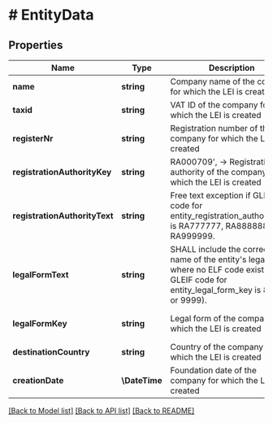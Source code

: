 # # EntityData

## Properties

Name | Type | Description | Notes
------------ | ------------- | ------------- | -------------
**name** | **string** | Company name of the company for which the LEI is created | [optional]
**taxid** | **string** | VAT ID of the company for which the LEI is created | [optional]
**registerNr** | **string** | Registration number of the company for which the LEI is created | [optional]
**registrationAuthorityKey** | **string** | RA000709&#39;, -&gt; Registration authority of the company for which the LEI is created | Use GLEIF RA Code from LIST -&gt; https://api.gleif.org/api/v1/registration-authorities || The RA code RA777777 is used for General Government Entities and International Organizations only in case there is no information available in any regular registration authority and Public Legal Documents are used for validation instead. RA code RA888888 is used as an interim code. This indicates that a Registration/Validation Authority is not available on the RA list. The RA code RA999999 refers to situations when no Registration Authority can be defined for a Legal Entity. | [optional]
**registrationAuthorityText** | **string** | Free text exception if GLEIF code for entity_registration_authority_key is RA777777, RA888888 or RA999999. | [optional]
**legalFormText** | **string** | SHALL include the correct name of the entity&#39;s legal form where no ELF code exists (if GLEIF code for entity_legal_form_key is 8888 or 9999). | [optional]
**legalFormKey** | **string** | Legal form of the company for which the LEI is created | Use GLEIF ELF CODE from LIST -&gt; https://api.gleif.org/api/v1/entity-legal-forms || ELF code 8888 is to be used when a new ELF code (for a legal form not yet on the list) is requested by an LEI issuer from GLEIF for a jurisdiction which is on the ELF code list. ELF code 9999 is to be used for LEIs from a jurisdiction which is not on the ELF code list yet | [optional]
**destinationCountry** | **string** | Country of the company for which the LEI is created | [optional]
**creationDate** | **\DateTime** | Foundation date of the company for which the LEI is created | DateTimeFormat.ISO.DATE | [optional]

[[Back to Model list]](../../README.md#models) [[Back to API list]](../../README.md#endpoints) [[Back to README]](../../README.md)
